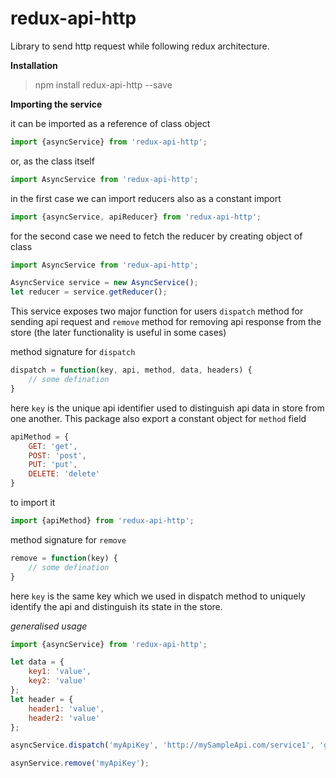 # redux-api-http

Library to send http request while following redux architecture.

**Installation**

> npm install redux-api-http --save

**Importing the service**

it can be imported as a reference of class object
```javascript
import {asyncService} from 'redux-api-http';
```

or, as the class itself
```javascript
import AsyncService from 'redux-api-http';
```

in the first case we can import reducers also as a constant import
```javascript
import {asyncService, apiReducer} from 'redux-api-http';
```

for the second case we need to fetch the reducer by creating object of class
```javascript
import AsyncService from 'redux-api-http';

AsyncService service = new AsyncService();
let reducer = service.getReducer();
```

This service exposes two major function for users `dispatch` method for sending api request and `remove` method for removing api response from the store (the later functionality is useful in some cases)

method signature for `dispatch`
```javascript
dispatch = function(key, api, method, data, headers) {
	// some defination
}
```

here `key` is the unique api identifier used to distinguish api data in store from one another. This package also export a constant object for `method` field
```javascript
apiMethod = {
	GET: 'get',
	POST: 'post',
	PUT: 'put', 
	DELETE: 'delete'
}
```

to import it
```javascript
import {apiMethod} from 'redux-api-http';
```

method signature for `remove`
```javascript
remove = function(key) {
	// some defination
}
```

here `key` is the same key which we used in dispatch method to uniquely identify the api and distinguish its state in the store.

*generalised usage*
```javascript
import {asyncService} from 'redux-api-http';

let data = {
	key1: 'value',
	key2: 'value'
};
let header = {
	header1: 'value',
	header2: 'value'
};

asyncService.dispatch('myApiKey', 'http://mySampleApi.com/service1', 'get', data, header);

asynService.remove('myApiKey');
```
